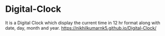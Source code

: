 # Digital-Clock
 
It is a Digital Clock which display the current time in 12 hr format along with date, day, month and year.
https://nikhilkumarnk5.github.io/Digital-Clock/

